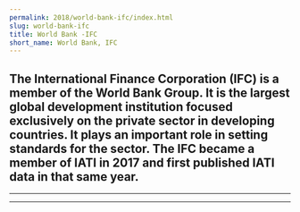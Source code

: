 ```yaml
---
permalink: 2018/world-bank-ifc/index.html
slug: world-bank-ifc
title: World Bank -IFC
short_name: World Bank, IFC
---
```

The International Finance Corporation (IFC) is a member of the World Bank Group. It is the largest global development institution focused exclusively on the private sector in developing countries. It plays an important role in setting standards for the sector. The IFC became a member of IATI in 2017 and first published IATI data in that same year.
---

---

---
